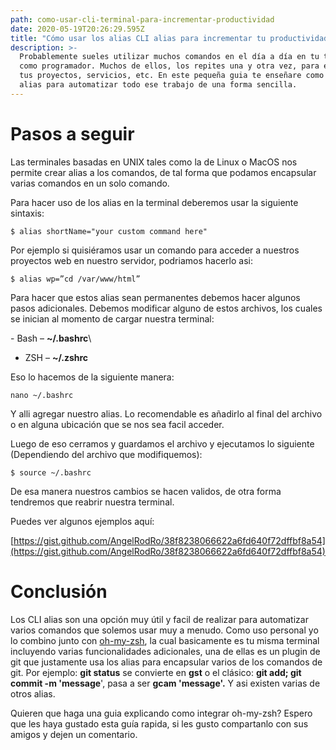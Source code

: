 ```yaml
---
path: como-usar-cli-terminal-para-incrementar-productividad
date: 2020-05-19T20:26:29.595Z
title: "Cómo usar los alias CLI alias para incrementar tu productividad \U0001F680"
description: >-
  Probablemente sueles utilizar muchos comandos en el día a día en tu trabajo
  como programador. Muchos de ellos, los repites una y otra vez, para ejecutar
  tus proyectos, servicios, etc. En este pequeña guia te enseñare como usar los
  alias para automatizar todo ese trabajo de una forma sencilla.
---
```

# Pasos a seguir

Las terminales basadas en UNIX tales como la de Linux o MacOS nos permite crear alias a los comandos, de tal forma que podamos encapsular varias comandos en un solo comando.

Para hacer uso de los alias en la terminal deberemos usar la siguiente sintaxis:

```
$ alias shortName="your custom command here" 
```

Por ejemplo si quisiéramos usar un comando para acceder a nuestros proyectos web en nuestro servidor, podriamos hacerlo asi:

```
$ alias wp=”cd /var/www/html”
```

Para hacer que estos alias sean permanentes debemos hacer algunos pasos adicionales. Debemos modificar alguno de estos archivos, los cuales se inician al momento de cargar nuestra terminal:

\- Bash – **~/.bashrc**\
- ZSH – **~/.zshrc**

Eso lo hacemos de la siguiente manera:

```
nano ~/.bashrc
```

Y alli agregar nuestro alias. Lo recomendable es añadirlo al final del archivo o en alguna ubicación que se nos sea facil acceder.

Luego de eso cerramos y guardamos el archivo y ejecutamos lo siguiente (Dependiendo del archivo que modifiquemos):

```
$ source ~/.bashrc
```

De esa manera nuestros cambios se hacen validos, de otra forma tendremos que reabrir nuestra terminal.

Puedes ver algunos ejemplos aquí:

\[https://gist.github.com/AngelRodRo/38f8238066622a6fd640f72dffbf8a54](https://gist.github.com/AngelRodRo/38f8238066622a6fd640f72dffbf8a54)

# Conclusión

Los CLI alias son una opción muy útil y facil de realizar para automatizar varios comandos que solemos usar muy a menudo. Como uso personal yo lo combino junto con [oh-my-zsh](https://ohmyz.sh/), la cual basicamente es tu misma terminal incluyendo varias funcionalidades adicionales, una de ellas es un plugin de git que justamente usa los alias para encapsular varios de los comandos de git. Por ejemplo: **git status** se convierte en **gst** o el clásico: **git add; git commit -m 'message**', pasa a ser **gcam 'message'.** Y asi existen varias de otros alias.

Quieren que haga una guia explicando como integrar oh-my-zsh? Espero que les haya gustado esta guía rapida, si les gusto compartanlo con sus amigos y dejen un comentario.
